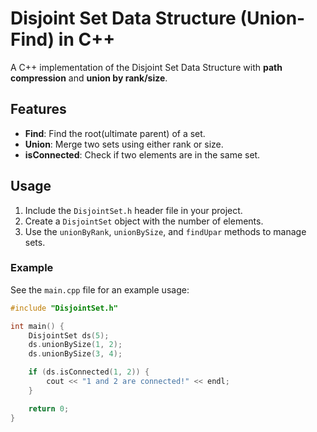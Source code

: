 # Disjoint Set Data Structure (Union-Find) in C++

A C++ implementation of the Disjoint Set Data Structure with **path compression** and **union by rank/size**.

## Features
- **Find**: Find the root(ultimate parent) of a set.
- **Union**: Merge two sets using either rank or size.
- **isConnected**: Check if two elements are in the same set.

## Usage

1. Include the `DisjointSet.h` header file in your project.
2. Create a `DisjointSet` object with the number of elements.
3. Use the `unionByRank`, `unionBySize`, and `findUpar` methods to manage sets.

### Example
See the `main.cpp` file for an example usage:

```cpp
#include "DisjointSet.h"

int main() {
    DisjointSet ds(5);
    ds.unionBySize(1, 2);
    ds.unionBySize(3, 4);

    if (ds.isConnected(1, 2)) {
        cout << "1 and 2 are connected!" << endl;
    }

    return 0;
}
